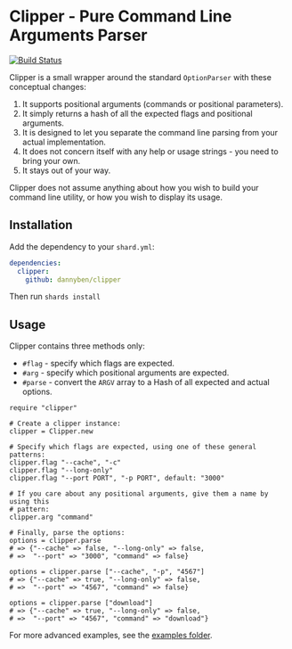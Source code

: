 # Clipper - Pure Command Line Arguments Parser

[![Build Status](https://travis-ci.com/DannyBen/clipper.svg?branch=master)](https://travis-ci.com/DannyBen/clipper)

Clipper is a small wrapper around the standard `OptionParser` with these 
conceptual changes:

1. It supports positional arguments (commands or positional parameters).
2. It simply returns a hash of all the expected flags and positional 
   arguments.
3. It is designed to let you separate the command line parsing from your
   actual implementation.
4. It does not concern itself with any help or usage strings - you need to 
   bring your own.
5. It stays out of your way.

Clipper does not assume anything about how you wish to build your command
line utility, or how you wish to display its usage.


## Installation


Add the dependency to your `shard.yml`:

```yaml
dependencies:
  clipper:
    github: dannyben/clipper
```

Then run `shards install`


## Usage

Clipper contains three methods only:

- `#flag` - specify which flags are expected.
- `#arg` - specify which positional arguments are expected.
- `#parse` - convert the `ARGV` array to a Hash of all expected and actual
   options.

```crystal
require "clipper"

# Create a clipper instance:
clipper = Clipper.new

# Specify which flags are expected, using one of these general patterns:
clipper.flag "--cache", "-c"
clipper.flag "--long-only"
clipper.flag "--port PORT", "-p PORT", default: "3000"

# If you care about any positional arguments, give them a name by using this
# pattern:
clipper.arg "command"

# Finally, parse the options:
options = clipper.parse
# => {"--cache" => false, "--long-only" => false, 
# =>  "--port" => "3000", "command" => false}

options = clipper.parse ["--cache", "-p", "4567"]
# => {"--cache" => true, "--long-only" => false,
# =>  "--port" => "4567", "command" => false}

options = clipper.parse ["download"]
# => {"--cache" => true, "--long-only" => false,
# =>  "--port" => "4567", "command" => "download"}
```

For more advanced examples, see the
[examples folder](https://github.com/DannyBen/clipper/tree/master/examples).

